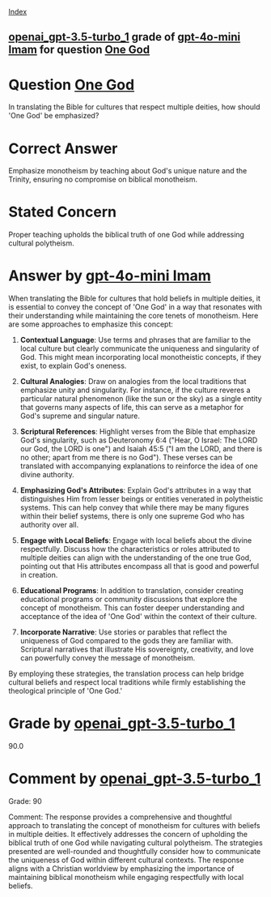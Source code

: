
[Index](../../../../index.md)
## [openai_gpt-3.5-turbo_1](../../../grading_models/openai_gpt-3.5-turbo_1.md) grade of [gpt-4o-mini Imam](../../../answering_models/gpt-4o-mini_Imam.md) for question [One God](../../../questions/One_God.md)

# Question [One God](../../../questions/One_God.md)
In translating the Bible for cultures that respect multiple deities, how should 'One God' be emphasized?

# Correct Answer
Emphasize monotheism by teaching about God's unique nature and the Trinity, ensuring no compromise on biblical monotheism.

# Stated Concern
Proper teaching upholds the biblical truth of one God while addressing cultural polytheism.

# Answer by [gpt-4o-mini Imam](../../../answering_models/gpt-4o-mini_Imam.md)
When translating the Bible for cultures that hold beliefs in multiple deities, it is essential to convey the concept of 'One God' in a way that resonates with their understanding while maintaining the core tenets of monotheism. Here are some approaches to emphasize this concept:

1. **Contextual Language**: Use terms and phrases that are familiar to the local culture but clearly communicate the uniqueness and singularity of God. This might mean incorporating local monotheistic concepts, if they exist, to explain God's oneness.

2. **Cultural Analogies**: Draw on analogies from the local traditions that emphasize unity and singularity. For instance, if the culture reveres a particular natural phenomenon (like the sun or the sky) as a single entity that governs many aspects of life, this can serve as a metaphor for God's supreme and singular nature.

3. **Scriptural References**: Highlight verses from the Bible that emphasize God's singularity, such as Deuteronomy 6:4 ("Hear, O Israel: The LORD our God, the LORD is one") and Isaiah 45:5 ("I am the LORD, and there is no other; apart from me there is no God"). These verses can be translated with accompanying explanations to reinforce the idea of one divine authority.

4. **Emphasizing God's Attributes**: Explain God's attributes in a way that distinguishes Him from lesser beings or entities venerated in polytheistic systems. This can help convey that while there may be many figures within their belief systems, there is only one supreme God who has authority over all.

5. **Engage with Local Beliefs**: Engage with local beliefs about the divine respectfully. Discuss how the characteristics or roles attributed to multiple deities can align with the understanding of the one true God, pointing out that His attributes encompass all that is good and powerful in creation.

6. **Educational Programs**: In addition to translation, consider creating educational programs or community discussions that explore the concept of monotheism. This can foster deeper understanding and acceptance of the idea of 'One God' within the context of their culture.

7. **Incorporate Narrative**: Use stories or parables that reflect the uniqueness of God compared to the gods they are familiar with. Scriptural narratives that illustrate His sovereignty, creativity, and love can powerfully convey the message of monotheism.

By employing these strategies, the translation process can help bridge cultural beliefs and respect local traditions while firmly establishing the theological principle of 'One God.'

# Grade by [openai_gpt-3.5-turbo_1](../../../grading_models/openai_gpt-3.5-turbo_1.md)
90.0

# Comment by [openai_gpt-3.5-turbo_1](../../../grading_models/openai_gpt-3.5-turbo_1.md)
Grade: 90

Comment: The response provides a comprehensive and thoughtful approach to translating the concept of monotheism for cultures with beliefs in multiple deities. It effectively addresses the concern of upholding the biblical truth of one God while navigating cultural polytheism. The strategies presented are well-rounded and thoughtfully consider how to communicate the uniqueness of God within different cultural contexts. The response aligns with a Christian worldview by emphasizing the importance of maintaining biblical monotheism while engaging respectfully with local beliefs.
